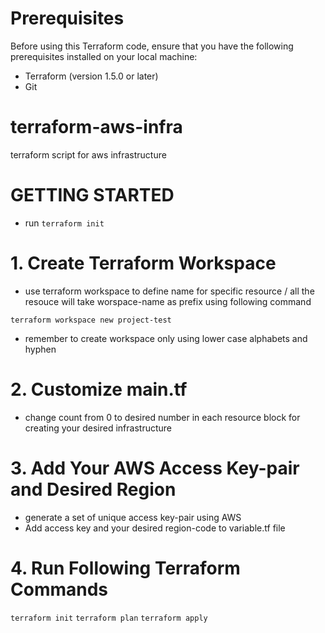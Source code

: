 # Prerequisites
Before using this Terraform code, ensure that you have the following prerequisites installed on your local machine:

- Terraform (version 1.5.0 or later)
- Git

# terraform-aws-infra
terraform script for aws infrastructure

# GETTING STARTED 
* run `terraform init` 

# 1. Create Terraform Workspace 
* use terraform workspace to define name for specific resource / all the resouce will take worspace-name as prefix using following command

`terraform workspace new project-test`

* remember to create workspace only using lower case alphabets and hyphen 

# 2. Customize main.tf

* change count from 0 to desired number in each resource block for creating your desired infrastructure 

# 3. Add Your AWS Access Key-pair and Desired Region

* generate a set of unique access key-pair using AWS 
* Add access key and your desired region-code to variable.tf file 

# 4. Run Following Terraform Commands

`terraform init`
`terraform plan`
`terraform apply`

